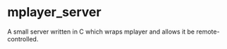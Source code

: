 mplayer_server
==============

A small server written in C which wraps mplayer and allows it be remote-controlled.
